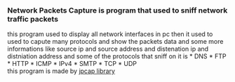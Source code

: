 <h3>Network Packets Capture is program that used to sniff network traffic packets</h3>
this program used to display all network interfaces in pc then it used to used to capute many protocols and show the packets data and some more informations like source ip and source address and distenation ip and distniation address and some of the protocols that sniff on it is  
* DNS
* FTP
* HTTP
* ICMP
* IPv4
* SMTP
* TCP
* UDP
<br>
this program is made by <a href ="https://github.com/jpcap/jpcap">jpcap library</a>
